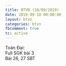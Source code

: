 ```yaml
---
title: BTVN (10/09/2019)
date: 2019-09-10 00:00:00
layout: btvn
categories: btvn
fbcomment: true
tc: active
---
```

Toán Đại:  
Full SGK bài 3  
Bài 26, 27 SBT